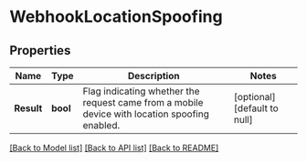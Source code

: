 # WebhookLocationSpoofing

## Properties
Name | Type | Description | Notes
------------ | ------------- | ------------- | -------------
**Result** | **bool** | Flag indicating whether the request came from a mobile device with location spoofing enabled. | [optional] [default to null]

[[Back to Model list]](../README.md#documentation-for-models) [[Back to API list]](../README.md#documentation-for-api-endpoints) [[Back to README]](../README.md)

